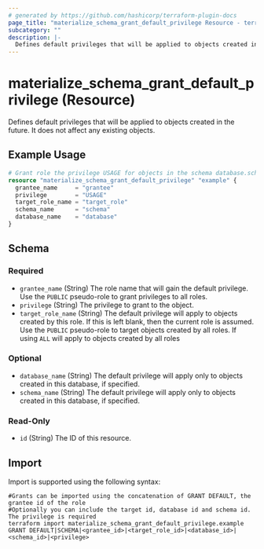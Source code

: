 ```yaml
---
# generated by https://github.com/hashicorp/terraform-plugin-docs
page_title: "materialize_schema_grant_default_privilege Resource - terraform-provider-materialize"
subcategory: ""
description: |-
  Defines default privileges that will be applied to objects created in the future. It does not affect any existing objects.
---
```


# materialize_schema_grant_default_privilege (Resource)

Defines default privileges that will be applied to objects created in the future. It does not affect any existing objects.

## Example Usage

```terraform
# Grant role the privilege USAGE for objects in the schema database.schema
resource "materialize_schema_grant_default_privilege" "example" {
  grantee_name     = "grantee"
  privilege        = "USAGE"
  target_role_name = "target_role"
  schema_name      = "schema"
  database_name    = "database"
}
```

<!-- schema generated by tfplugindocs -->
## Schema

### Required

- `grantee_name` (String) The role name that will gain the default privilege. Use the `PUBLIC` pseudo-role to grant privileges to all roles.
- `privilege` (String) The privilege to grant to the object.
- `target_role_name` (String) The default privilege will apply to objects created by this role. If this is left blank, then the current role is assumed. Use the `PUBLIC` pseudo-role to target objects created by all roles. If using `ALL` will apply to objects created by all roles

### Optional

- `database_name` (String) The default privilege will apply only to objects created in this database, if specified.
- `schema_name` (String) The default privilege will apply only to objects created in this database, if specified.

### Read-Only

- `id` (String) The ID of this resource.

## Import

Import is supported using the following syntax:

```shell
#Grants can be imported using the concatenation of GRANT DEFAULT, the grantee id of the role
#Optionally you can include the target id, database id and schema id. The privilege is required 
terraform import materialize_schema_grant_default_privilege.example GRANT DEFAULT|SCHEMA|<grantee_id>|<target_role_id>|<database_id>|<schema_id>|<privilege>
```
